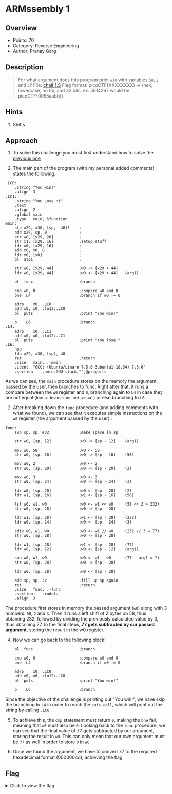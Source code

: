 # ARMssembly 1

## Overview

* Points: 70
* Category: Reverse Engineering
* Author: Pranay Garg

## Description
> For what argument does this program print `win` with variables `58`, `2` and `3`? File: [chall_1.S](https://mercury.picoctf.net/static/1c8d50e39cf00d144e6a72119f68c16c/chall_1.S) Flag format: picoCTF{XXXXXXXX} -> (hex, lowercase, no 0x, and 32 bits. ex. 5614267 would be picoCTF{0055aabb})

## Hints

1. Shifts

## Approach

1. To solve this challenge you must first understand how to solve the [previous one](../ARMssembly0/)

2. The main part of the program (with my personal added comments) states the following:
```assembly
.LC0:
	.string	"You win!"
	.align	3
.LC1:
	.string	"You Lose :("
	.text
	.align	2
	.global	main
	.type	main, %function
main:
	stp	x29, x30, [sp, -48]!	;
	add	x29, sp, 0				;
	str	w0, [x29, 28]			;
	str	x1, [x29, 16]			;setup stuff
	ldr	x0, [x29, 16]			;
	add	x0, x0, 8				;
	ldr	x0, [x0]				;
	bl	atoi					;

	str	w0, [x29, 44]			;w0 -> [x29 + 44]
	ldr	w0, [x29, 44]			;w0 <- [x29 + 44]	(arg1)

	bl	func					;branch

	cmp	w0, 0					;compare w0 and 0
	bne	.L4						;branch if w0 != 0

	adrp	x0, .LC0
	add	x0, x0, :lo12:.LC0
	bl	puts					;print "You win!"

	b	.L6						;branch
.L4:
	adrp	x0, .LC1
	add	x0, x0, :lo12:.LC1
	bl	puts					;print "You lose!"
.L6:
	nop
	ldp	x29, x30, [sp], 48
	ret							;return
	.size	main, .-main
	.ident	"GCC: (Ubuntu/Linaro 7.5.0-3ubuntu1~18.04) 7.5.0"
	.section	.note.GNU-stack,"",@progbits
```
As we can see, the `main` procedure stores on the memory the argument passed by the user, then branches to func. Right after that, it runs a compare between the `w0` register and `0`, branching again to `L4` in case they are not equal (`bne = branch on not equal`) or else branching to `L6`.

2. After breaking down the `func` procedure (and adding comments with what we found), we can see that it executes simple instructions on the `w0` register (the argument passed by the user) :
```assembly
func:
	sub	sp, sp, #32				;make space in sp

	str	w0, [sp, 12]			;w0 -> [sp - 12]	(arg1)

	mov	w0, 58					;w0 <- 58
	str	w0, [sp, 16]			;w0 -> [sp - 16]	(58)

	mov	w0, 2					;w0 <- 2
	str	w0, [sp, 20]			;w0 -> [sp - 20]	(2)

	mov	w0, 3					;w0 <- 3
	str	w0, [sp, 24]			;w0 -> [sp - 24]	(3)

	ldr	w0, [sp, 20]			;w0 <- [sp - 20]	(2)
	ldr	w1, [sp, 16]			;w1 <- [sp - 16]	(58)

	lsl	w0, w1, w0				;w0 <- w1 << w0		(58 << 2 = 232)
	str	w0, [sp, 28]			;w0 -> [sp - 28]

	ldr	w1, [sp, 28]			;w1 <- [sp - 28]	(232)
	ldr	w0, [sp, 24]			;w0 <- [sp - 24]	(3)

	sdiv w0, w1, w0				;w0 <- w1 // w0		(232 // 3 = 77)
	str	w0, [sp, 28]			;w0 -> [sp - 28]

	ldr	w1, [sp, 28]			;w1 <- [sp - 28]	(77)
	ldr	w0, [sp, 12]			;w0 <- [sp - 12]	(arg1)

	sub	w0, w1, w0				;w0 <- w1 - w0		(77 - arg1 = ?)
	str	w0, [sp, 28]			;w0 -> [sp - 28]

	ldr	w0, [sp, 28]			;w0 <- [sp - 28]

	add	sp, sp, 32				;fill up sp again
	ret							;return
	.size	func, .-func
	.section	.rodata
	.align	3
```
The procedure first stores in memory the passed argument (`w0`) along with 3 numbers: `58`, `2` and `3`. Then it runs a left shift of 2 bytes on 58, thus obtaining 232, followed by dividing the previously calculated value by 3, thus obtaining 77. In the final steps, __77 gets subtracted by our passed argument__, storing the result in the w0 register.

4. Now we can go back to the following block:
```assembly
	bl	func					;branch

	cmp	w0, 0					;compare w0 and 0
	bne	.L4						;branch if w0 != 0

	adrp	x0, .LC0
	add	x0, x0, :lo12:.LC0
	bl	puts					;print "You win!"

	b	.L6						;branch
```
Since the objective of the challenge is printing out "You win!", we have skip the branching to `L4` in order to reach the `puts call`, which will print out the string by calling `.LC0`.

5. To achieve this, the `cmp` statement must return `0`, making the `bne` fail, meaning that `w0` must also be `0`.
Looking back to the `func` procedure, we can see that the final value of 77 gets subtracted by our argument, storing the result in `w0`. This can only mean that our own argument must be `77` as well in order to store `0` in `w0`.

6. Once we found the argument, we have to convert 77 to the required hexadecimal format (0000004d), achieving the flag

## Flag

<details>
<summary>Click to view the flag</summary>

__picoCTF{0000004d}__
</details>
